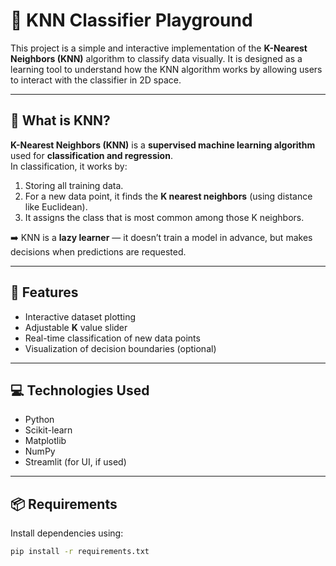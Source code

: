# 🧪 KNN Classifier Playground

This project is a simple and interactive implementation of the **K-Nearest Neighbors (KNN)** algorithm to classify data visually. It is designed as a learning tool to understand how the KNN algorithm works by allowing users to interact with the classifier in 2D space.

---

## 🧠 What is KNN?

**K-Nearest Neighbors (KNN)** is a **supervised machine learning algorithm** used for **classification and regression**.  
In classification, it works by:

1. Storing all training data.
2. For a new data point, it finds the **K nearest neighbors** (using distance like Euclidean).
3. It assigns the class that is most common among those K neighbors.

➡️ KNN is a **lazy learner** — it doesn’t train a model in advance, but makes decisions when predictions are requested.

---

## 🎯 Features

- Interactive dataset plotting
- Adjustable **K** value slider
- Real-time classification of new data points
- Visualization of decision boundaries (optional)

---

## 💻 Technologies Used

- Python
- Scikit-learn
- Matplotlib
- NumPy
- Streamlit (for UI, if used)

---

## 📦 Requirements

Install dependencies using:

```bash
pip install -r requirements.txt
